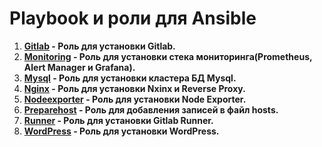 # Playbook и роли для Ansible
1. **[Gitlab](roles/gitlab/) - Роль для установки Gitlab.**
2. **[Monitoring](roles/monitoring/) - Роль для установки стека мониторинга(Prometheus, Alert Manager и Grafana).**
3. **[Mysql](roles/mysql/) - Роль для установки кластера БД Mysql.**
4. **[Nginx](roles/nginx/) - Роль для установки Nxinx и Reverse Proxy.**
5. **[Nodeexporter](roles/nodeexporter/) - Роль для установки Node Exporter.**
6. **[Preparehost](roles/preparehost/) - Роль для добавления записей в файл hosts.**
7. **[Runner](roles/runner/) - Роль для установки Gitlab Runner.**
8. **[WordPress](roles/wordpress/) - Роль для установки WordPress.**